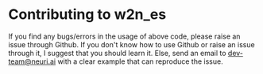 # Contributing to w2n_es
If you find any bugs/errors in the usage of above code, please raise an issue through Github. If you don't know how to use Github or raise an issue through it, I suggest that you should learn it. Else, send an email to dev-team@neuri.ai with a clear example that can reproduce the issue.
